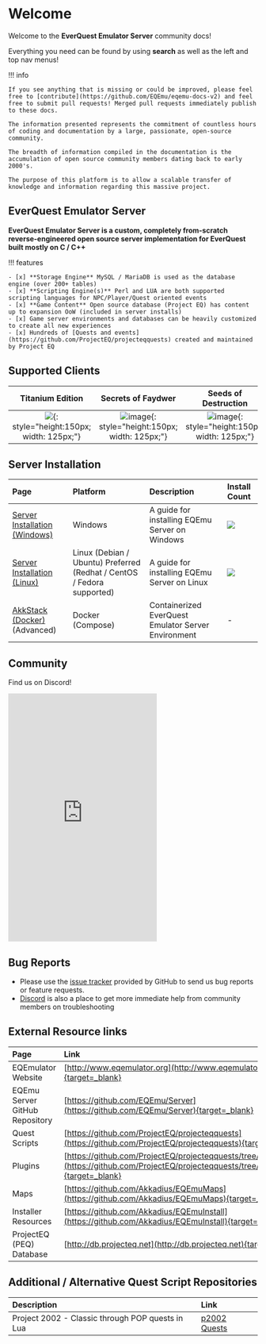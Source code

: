 # Welcome

Welcome to the **EverQuest Emulator Server** community docs! 

Everything you need can be found by using **search** as well as the left and top nav menus!

!!! info

    If you see anything that is missing or could be improved, please feel free to [contribute](https://github.com/EQEmu/eqemu-docs-v2) and feel free to submit pull requests! Merged pull requests immediately publish to these docs.

    The information presented represents the commitment of countless hours of coding and documentation by a large, passionate, open-source community.

    The breadth of information compiled in the documentation is the accumulation of open source community members dating back to early 2000's.

    The purpose of this platform is to allow a scalable transfer of knowledge and information regarding this massive project.
    
## EverQuest Emulator Server

**EverQuest Emulator Server is a custom, completely from-scratch reverse-engineered open source server implementation for EverQuest built mostly on C / C++**

!!! features

    - [x] **Storage Engine** MySQL / MariaDB is used as the database engine (over 200+ tables)
    - [x] **Scripting Engine(s)** Perl and LUA are both supported scripting languages for NPC/Player/Quest oriented events
    - [x] **Game Content** Open source database (Project EQ) has content up to expansion OoW (included in server installs)
    - [x] Game server environments and databases can be heavily customized to create all new experiences
    - [x] Hundreds of [Quests and events](https://github.com/ProjectEQ/projecteqquests) created and maintained by Project EQ

## Supported Clients

|Titanium Edition|Secrets of Faydwer|Seeds of Destruction|Underfoot|Rain of Fear (Most used)|
|:---:|:---:|:---:|:---:|:---:|
| ![](https://user-images.githubusercontent.com/3319450/143334304-4faf5cf8-6ed9-4b47-a0e2-938cc3f68e57.png){: style="height:150px; width: 125px;"} | ![image](https://user-images.githubusercontent.com/3319450/143334432-e6e9eaef-b141-4b05-9607-ceb38dcf717d.png){: style="height:150px; width: 125px;"} | ![image](https://user-images.githubusercontent.com/3319450/143334455-420ee97d-ed5e-4f21-a824-48371831c604.png){: style="height:150px; width: 125px;"} | ![image](https://user-images.githubusercontent.com/3319450/143334476-4b699dec-6a1b-4690-be7f-64eec22cd60c.png){: style="height:150px; width: 125px;"} | ![image](https://user-images.githubusercontent.com/3319450/143334498-810f76b6-7f18-4723-a02a-d50e11af96d1.png){: style="height:150px; width: 250px;"} |


## Server Installation

| Page | Platform | Description | Install Count |
| :--- | :--- | :--- | :--- |
| [Server Installation (Windows)](server/installation/server-installation-windows.md) | Windows | A guide for installing EQEmu Server on Windows | ![](https://camo.githubusercontent.com/befd841ddd0bcfee4679b37f84b78523866d252093acee36b459ca23df7886ca/687474703a2f2f616e616c79746963732e616b6b61646975732e636f6d2f3f696e7374616c6c5f636f756e742677696e646f77735f636f756e74)
| [Server Installation (Linux)](server/installation/server-installation-linux.md) | Linux (Debian / Ubuntu) Preferred (Redhat / CentOS / Fedora supported) | A guide for installing EQEmu Server on Linux | ![](https://camo.githubusercontent.com/99ffa002a4caeb201449be7df0d88324b197f5cb287ae5bb3678b43fcf1441b4/687474703a2f2f616e616c79746963732e616b6b61646975732e636f6d2f3f696e7374616c6c5f636f756e74266c696e75785f636f756e74) |
| [AkkStack (Docker)](https://github.com/Akkadius/akk-stack) (Advanced) | Docker (Compose) | Containerized EverQuest Emulator Server Environment | - |

## Community

Find us on Discord!

<iframe src="https://discord.com/widget?id=212663220849213441&theme=dark" width="300" height="500" allowtransparency="true" frameborder="0" sandbox="allow-popups allow-popups-to-escape-sandbox allow-same-origin allow-scripts"></iframe>

## Bug Reports

* Please use the [issue tracker](https://github.com/EQEmu/Server/issues) provided by GitHub to send us bug reports or feature requests.
* [Discord](https://discord.gg/QHsm7CD) is also a place to get more immediate help from community members on troubleshooting

## External Resource links

| Page | Link |
| :--- | :--- |
| EQEmulator Website | [http://www.eqemulator.org](http://www.eqemulator.org){target=_blank} |
| EQEmu Server GitHub Repository | [https://github.com/EQEmu/Server](https://github.com/EQEmu/Server){target=_blank} |
| Quest Scripts | [https://github.com/ProjectEQ/projecteqquests](https://github.com/ProjectEQ/projecteqquests){target=_blank} |
| Plugins | [https://github.com/ProjectEQ/projecteqquests/tree/master/plugins](https://github.com/ProjectEQ/projecteqquests/tree/master/plugins){target=_blank} |
| Maps | [https://github.com/Akkadius/EQEmuMaps](https://github.com/Akkadius/EQEmuMaps){target=_blank} |
| Installer Resources | [https://github.com/Akkadius/EQEmuInstall](https://github.com/Akkadius/EQEmuInstall){target=_blank} |
| ProjectEQ (PEQ) Database | [http://db.projecteq.net](http://db.projecteq.net){target=_blank} |

## Additional / Alternative Quest Script Repositories

| Description | Link |
| :--- | :--- |
| Project 2002 - Classic through POP quests in Lua | [p2002 Quests](https://github.com/p2002eq/quests) |


